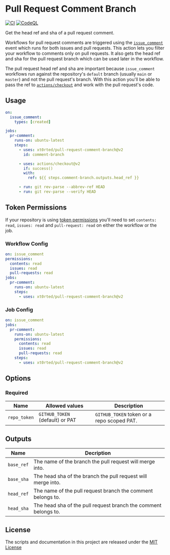 # Pull Request Comment Branch

[![CI](https://github.com/xt0rted/pull-request-comment-branch/actions/workflows/ci.yml/badge.svg?branch=main)](https://github.com/xt0rted/pull-request-comment-branch/actions/workflows/ci.yml)
[![CodeQL](https://github.com/xt0rted/pull-request-comment-branch/actions/workflows/codeql-analysis.yml/badge.svg?branch=main)](https://github.com/xt0rted/pull-request-comment-branch/actions/workflows/codeql-analysis.yml)

Get the head ref and sha of a pull request comment.

Workflows for pull request comments are triggered using the [`issue_comment`](https://help.github.com/en/actions/automating-your-workflow-with-github-actions/events-that-trigger-workflows#issue-comment-event-issue_comment) event which runs for both issues and pull requests.
This action lets you filter your workflow to comments only on pull requests.
It also gets the head ref and sha for the pull request branch which can be used later in the workflow.

The pull request head ref and sha are important because `issue_comment` workflows run against the repository's `default` branch (usually `main` or `master`) and not the pull request's branch.
With this action you'll be able to pass the ref to [`actions/checkout`](https://github.com/actions/checkout) and work with the pull request's code.

## Usage

```yml
on:
  issue_comment:
    types: [created]

jobs:
  pr-comment:
    runs-on: ubuntu-latest
    steps:
      - uses: xt0rted/pull-request-comment-branch@v2
        id: comment-branch

      - uses: actions/checkout@v2
        if: success()
        with:
          ref: ${{ steps.comment-branch.outputs.head_ref }}

      - run: git rev-parse --abbrev-ref HEAD
      - run: git rev-parse --verify HEAD
```

## Token Permissions

If your repository is using [token permissions](https://docs.github.com/en/actions/reference/workflow-syntax-for-github-actions#permissions) you'll need to set `contents: read`, `issues: read` and `pull-request: read` on either the workflow or the job.

### Workflow Config

```yml
on: issue_comment
permissions:
  contents: read
  issues: read
  pull-requests: read
jobs:
  pr-comment:
    runs-on: ubuntu-latest
    steps:
      - uses: xt0rted/pull-request-comment-branch@v2
```

### Job Config

```yml
on: issue_comment
jobs:
  pr-comment:
    runs-on: ubuntu-latest
    permissions:
      contents: read
      issues: read
      pull-requests: read
    steps:
      - uses: xt0rted/pull-request-comment-branch@v2
```

## Options

### Required

Name | Allowed values | Description
-- | -- | --
`repo_token` | `GITHUB_TOKEN` (default) or PAT | `GITHUB_TOKEN` token or a repo scoped PAT.

## Outputs

Name | Decription
-- | --
`base_ref` | The name of the branch the pull request will merge into.
`base_sha` | The head sha of the branch the pull request will merge into.
`head_ref` | The name of the pull request branch the comment belongs to.
`head_sha` | The head sha of the pull request branch the comment belongs to.

## License

The scripts and documentation in this project are released under the [MIT License](LICENSE)
